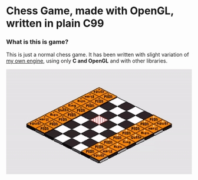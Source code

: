 # Chess Game, made with OpenGL, written in plain C99

### What is this is game?
This is just a normal chess game. It has been written with slight variation of [my own engine](https://github.com/AlKiam/Insight), using only **C and OpenGL** and with other libraries.

![Chess Example](https://raw.githubusercontent.com/AlKiam/ChessGame/master/media/chess.gif "Example")

